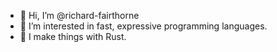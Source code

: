 - 👋 Hi, I’m @richard-fairthorne
- 👀 I’m interested in fast, expressive programming languages.
- 🌱 I make things with Rust.

<!---
richard-fairthorne/richard-fairthorne is a ✨ special ✨ repository because its `README.md` (this file) appears on your GitHub profile.
You can click the Preview link to take a look at your changes.
--->
